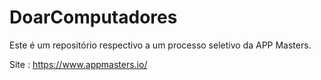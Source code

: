 # DoarComputadores

Este é um repositório respectivo a um processo seletivo da APP Masters.

Site : https://www.appmasters.io/
